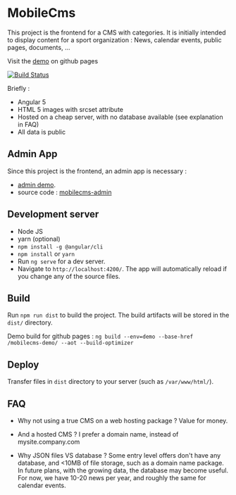 # MobileCms
This project is the frontend for a CMS with categories.
It is initially intended to display content for a sport organization : News, calendar events, public pages, documents, ...

Visit the [demo](https://olivierb29.github.io/mobilecms-demo/) on github pages

[![Build Status](https://travis-ci.org/OlivierB29/mobilecms.svg?branch=master)](https://travis-ci.org/OlivierB29/mobilecms)

Briefly :
- Angular 5
- HTML 5 images with srcset attribute
- Hosted on a cheap server, with no database available (see explanation in FAQ)
- All data is public

## Admin App
Since this project is the frontend, an admin app is necessary :
- [admin demo](https://olivierb29.github.io/mobilecms-demo/admin).
- source code : [mobilecms-admin](https://github.com/OlivierB29/mobilecms-admin)

## Development server
- Node JS
- yarn (optional)
- `npm install -g @angular/cli`
- `npm install` or `yarn`
- Run `ng serve` for a dev server.
- Navigate to `http://localhost:4200/`. The app will automatically reload if you change any of the source files.

## Build
Run `npm run dist` to build the project. The build artifacts will be stored in the `dist/` directory.

Demo build for github pages : `ng build --env=demo --base-href /mobilecms-demo/ --aot --build-optimizer`

## Deploy
Transfer files in `dist` directory to your server (such as `/var/www/html/`).

## FAQ
- Why not using a true CMS on a web hosting package ?
Value for money.

- And a hosted CMS ?
I prefer a domain name, instead of mysite.company.com

- Why JSON files VS database ?
Some entry level offers don't have any database, and <10MB of file storage, such as a domain name package.
In future plans, with the growing data, the database may become useful.
For now, we have 10-20 news per year, and roughly the same for calendar events.
